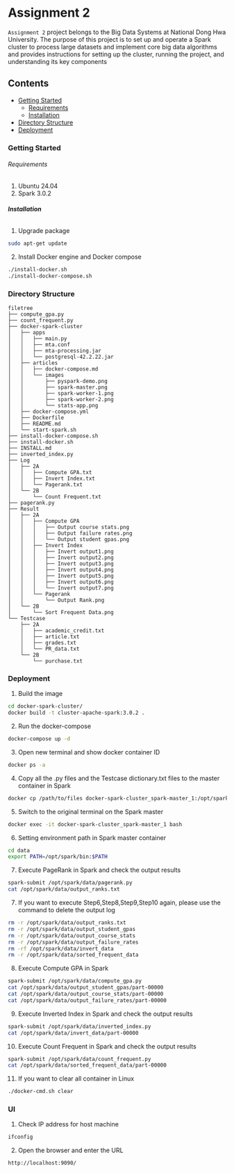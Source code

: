 # Assignment 2

`Assignment 2` project belongs to the Big Data Systems at National Dong Hwa University. The purpose of this project is to set up and operate a Spark cluster to process large datasets and implement core big data algorithms and provides instructions for setting up the cluster, running the project, and understanding its key components


## Contents

- [Getting Started](#Getting-Started)
  - [Requirements](#Requirements)
  - [Installation](#Installation)
- [Directory Structure](#Directory-Structure)
- [Deployment](#Deployment)

### Getting Started

###### Requirements

1. Ubuntu 24.04
2. Spark 3.0.2

###### **Installation**

1. Upgrade package

```sh
sudo apt-get update
```

2. Install Docker engine and Docker compose

```sh
./install-docker.sh
./install-docker-compose.sh
```

### Directory Structure

```
filetree 
├── compute_gpa.py
├── count_frequent.py
├── docker-spark-cluster
│   ├── apps
│   │   ├── main.py
│   │   ├── mta.conf
│   │   ├── mta-processing.jar
│   │   └── postgresql-42.2.22.jar
│   ├── articles
│   │   ├── docker-compose.md
│   │   └── images
│   │       ├── pyspark-demo.png
│   │       ├── spark-master.png
│   │       ├── spark-worker-1.png
│   │       ├── spark-worker-2.png
│   │       └── stats-app.png
│   ├── docker-compose.yml
│   ├── Dockerfile
│   ├── README.md
│   └── start-spark.sh
├── install-docker-compose.sh
├── install-docker.sh
├── INSTALL.md
├── inverted_index.py
├── Log
│   ├── 2A
│   │   ├── Compute GPA.txt
│   │   ├── Invert Index.txt
│   │   └── Pagerank.txt
│   └── 2B
│       └── Count Frequent.txt
├── pagerank.py
├── Result
│   ├── 2A
│   │   ├── Compute GPA
│   │   │   ├── Output course stats.png
│   │   │   ├── Output failure rates.png
│   │   │   └── Output student gpas.png
│   │   ├── Invert Index
│   │   │   ├── Invert output1.png
│   │   │   ├── Invert output2.png
│   │   │   ├── Invert output3.png
│   │   │   ├── Invert output4.png
│   │   │   ├── Invert output5.png
│   │   │   ├── Invert output6.png
│   │   │   └── Invert output7.png
│   │   └── Pagerank
│   │       └── Output Rank.png
│   └── 2B
│       └── Sort Frequent Data.png
└── Testcase
    ├── 2A
    │   ├── academic_credit.txt
    │   ├── article.txt
    │   ├── grades.txt
    │   └── PR_data.txt
    └── 2B
        └── purchase.txt
```

### Deployment

1. Build the image

```sh
cd docker-spark-cluster/
docker build -t cluster-apache-spark:3.0.2 .
```

2. Run the docker-compose

```sh
docker-compose up -d
```

3. Open new terminal and show docker container ID

```sh
docker ps -a
```

4. Copy all the .py files and the Testcase dictionary.txt files to the master container in Spark

```sh
docker cp /path/to/files docker-spark-cluster_spark-master_1:/opt/spark/data/
```

5. Switch to the original terminal on the Spark master

```sh
docker exec -it docker-spark-cluster_spark-master_1 bash
```

6. Setting environment path in Spark master container

```sh
cd data
export PATH=/opt/spark/bin:$PATH
```

7. Execute PageRank in Spark and check the output results

```sh
spark-submit /opt/spark/data/pagerank.py
cat /opt/spark/data/output_ranks.txt 
```


7. If you want to execute Step6,Step8,Step9,Step10 again, please use the command to delete the output log

```sh
rm -r /opt/spark/data/output_ranks.txt
rm -r /opt/spark/data/output_student_gpas
rm -r /opt/spark/data/output_course_stats
rm -r /opt/spark/data/output_failure_rates
rm -rf /opt/spark/data/invert_data
rm -r /opt/spark/data/sorted_frequent_data
```

8. Execute Compute GPA in Spark

```sh
spark-submit /opt/spark/data/compute_gpa.py
cat /opt/spark/data/output_student_gpas/part-00000
cat /opt/spark/data/output_course_stats/part-00000
cat /opt/spark/data/output_failure_rates/part-00000
```

9. Execute Inverted Index in Spark and check the output results

```sh
spark-submit /opt/spark/data/inverted_index.py
cat /opt/spark/data/invert_data/part-00000
```

10. Execute Count Frequent in Spark and check the output results

```sh
spark-submit /opt/spark/data/count_frequent.py
cat /opt/spark/data/sorted_frequent_data/part-00000
```

11. If you want to clear all container in Linux

```sh
./docker-cmd.sh clear
```

### UI

1. Check IP address for host machine

```sh
ifconfig
```

2. Open the browser and enter the URL

```sh
http://localhost:9090/
```